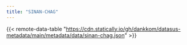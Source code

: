 ```yaml
---
title: "SINAN-CHAG"
---
```


{{< remote-data-table "https://cdn.statically.io/gh/dankkom/datasus-metadata/main/metadata/data/sinan-chag.json" >}}

